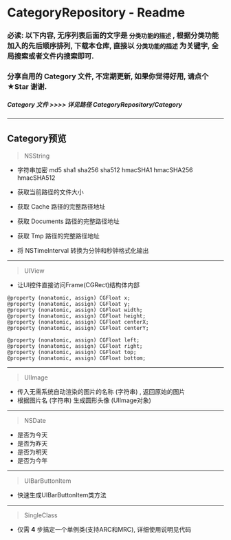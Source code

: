 # CategoryRepository - Readme
### 必读: 以下内容, 无序列表后面的文字是 `分类功能的描述` , 根据分类功能加入的先后顺序排列, 下载本仓库, 直接以 `分类功能的描述` 为关键字, 全局搜索或者文件内搜索即可.
### 分享自用的 Category 文件, 不定期更新, 如果你觉得好用, 请点个 ★Star 谢谢.
##### Category 文件  >>>>   详见路径 CategoryRepository/Category
___

## Category预览
> NSString

* 字符串加密
md5 sha1 sha256 sha512
hmacSHA1 hmacSHA256 hmacSHA512


* 获取当前路径的文件大小
* 获取 Cache 路径的完整路径地址
* 获取 Documents 路径的完整路径地址
* 获取 Tmp 路径的完整路径地址


* 将 NSTimeInterval 转换为分钟和秒钟格式化输出

___

> UIView

* 让UI控件直接访问Frame(CGRect)结构体内部

```objc
@property (nonatomic, assign) CGFloat x;
@property (nonatomic, assign) CGFloat y;
@property (nonatomic, assign) CGFloat width;
@property (nonatomic, assign) CGFloat height;
@property (nonatomic, assign) CGFloat centerX;
@property (nonatomic, assign) CGFloat centerY;

@property (nonatomic, assign) CGFloat left;
@property (nonatomic, assign) CGFloat right;
@property (nonatomic, assign) CGFloat top;
@property (nonatomic, assign) CGFloat bottom;
```

___

> UIImage

* 传入无需系统自动渲染的图片的名称 (字符串) , 返回原始的图片
* 根据图片名 (字符串) 生成圆形头像 (UIImage对象)

___

> NSDate

* 是否为今天
* 是否为昨天
* 是否为明天
* 是否为今年

___

> UIBarButtonItem

* 快速生成UIBarButtonItem类方法

___

> SingleClass

* 仅需 **4** 步搞定一个单例类(支持ARC和MRC), 详细使用说明见代码